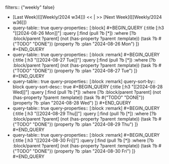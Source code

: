 filters:: {"weekly" false}

- [Last Week]([[Weekly/2024 w34]]) << | >> [Next Week]([[Weekly/2024 w36]])
- query-table:: true
  query-properties:: [:block]
  #+BEGIN_QUERY
  {:title [:h3 "[[2024-08-26 Mon]]"]
  :query [:find (pull ?b [*])
       :where
       [?b :block/parent ?parent]
       (not (has-property ?parent :template))
       (task ?b #{"TODO" "DONE"})
       (property ?b :plan "2024-08-26 Mon")
  ]}
  #+END_QUERY
- query-table:: true
  query-properties:: [:block :remark]
  #+BEGIN_QUERY
  {:title [:h3 "[[2024-08-27 Tue]]"]
  :query [:find (pull ?b [*])
       :where
       [?b :block/parent ?parent]
       (not (has-property ?parent :template))
       (task ?b #{"TODO" "DONE"})
       (property ?b :plan "2024-08-27 Tue")
  ]}
  #+END_QUERY
- query-table:: true
  query-properties:: [:block :remark]
  query-sort-by:: block
  query-sort-desc:: true
  #+BEGIN_QUERY
  {:title [:h3 "[[2024-08-28 Wed]]"]
  :query [:find (pull ?b [*])
       :where
       [?b :block/parent ?parent]
       (not (has-property ?parent :template))
       (task ?b #{"TODO" "DONE"})
       (property ?b :plan "2024-08-28 Wed")
  ]}
  #+END_QUERY
- query-table:: true
  query-properties:: [:block :remark]
  #+BEGIN_QUERY
  {:title [:h3 "[[2024-08-29 Thu]]"]
  :query [:find (pull ?b [*])
       :where
       [?b :block/parent ?parent]
       (not (has-property ?parent :template))
       (task ?b #{"TODO" "DONE"})
       (property ?b :plan "2024-08-29 Thu")
  ]}
  #+END_QUERY
- query-table:: true
  query-properties:: [:block :remark]
  #+BEGIN_QUERY
  {:title [:h3 "[[2024-08-30 Fri]]"]
  :query [:find (pull ?b [*])
       :where
       [?b :block/parent ?parent]
       (not (has-property ?parent :template))
       (task ?b #{"TODO" "DONE"})
       (property ?b :plan "2024-08-30 Fri")
  ]}
  #+END_QUERY